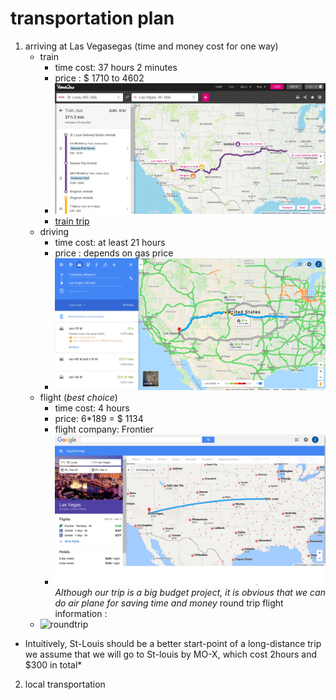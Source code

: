 # transportation plan 

1. arriving at Las Vegasegas (time and money cost for one way)
	* train     
	  * time cost: 37 hours 2 minutes 
	  * price : $ 1710 to 4602
	  * ![map](https://github.com/another1s/trip_plan/blob/master/train.jpg)	
      * [train trip](https://www.rome2rio.com/s/St-Louis/Las-Vegas)
	* driving 
	  * time cost: at least 21 hours
	  * price : depends on gas price
	  * ![driving route](https://github.com/another1s/trip_plan/blob/master/driving.jpg)
	* flight (*best choice*) 
	  * time cost: 4 hours
	  * price: 6*189 = $ 1134 
	  * flight company: Frontier
	  * ![map](https://github.com/another1s/trip_plan/blob/master/STLtoLAS.jpg)
*Although our trip is a big budget project, it is obvious that we can do air plane for saving time and money*
round trip flight information :
	* ![roundtrip](E:\onedrive\missouricoursework\cs7320\trip_plan\train.jpg)	

* Intuitively, St-Louis should be a better start-point of a long-distance trip
we assume that we will go to St-louis by MO-X, which cost 2hours and $300 in total*

2. local transportation 
	

